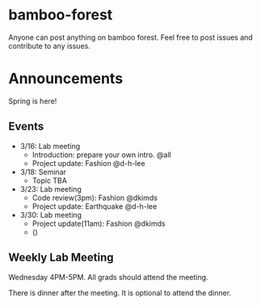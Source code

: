 # bamboo-forest
Anyone can post anything on bamboo forest. 
Feel free to post issues and contribute to any issues.

# Announcements

Spring is here! 

## Events

- 3/16: Lab meeting
  - Introduction: prepare your own intro. @all
  - Project update: Fashion @d-h-lee
- 3/18: Seminar
  - Topic TBA
- 3/23: Lab meeting
  - Code review(3pm): Fashion @dkimds
  - Project update: Earthquake @d-h-lee
- 3/30: Lab meeting
  - Project update(11am): Fashion @dkimds
  - ()

## Weekly Lab Meeting

Wednesday 4PM-5PM. 
All grads should attend the meeting. 

There is dinner after the meeting. 
It is optional to attend the dinner. 
